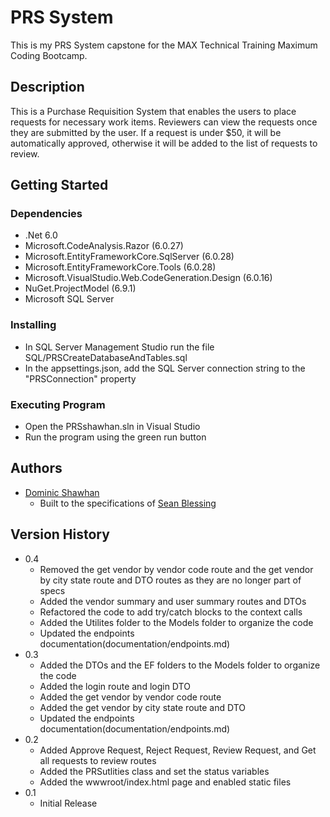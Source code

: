 # PRS System  

This is my PRS System capstone for the MAX Technical Training Maximum Coding Bootcamp.  

## Description  
This is a Purchase Requisition System that enables the users to place requests for necessary work items. Reviewers can view the requests once they are submitted by the user. If a request is under $50, it will be automatically approved, otherwise it will be added to the list of requests to review.

## Getting Started  
### Dependencies  
- .Net 6.0  
- Microsoft.CodeAnalysis.Razor (6.0.27)
- Microsoft.EntityFrameworkCore.SqlServer (6.0.28)
- Microsoft.EntityFrameworkCore.Tools (6.0.28)
- Microsoft.VisualStudio.Web.CodeGeneration.Design (6.0.16)
- NuGet.ProjectModel (6.9.1)
- Microsoft SQL Server

### Installing
- In SQL Server Management Studio run the file SQL/PRSCreateDatabaseAndTables.sql
- In the appsettings.json, add the SQL Server connection string to the "PRSConnection" property

### Executing Program
- Open the PRSshawhan.sln in Visual Studio
- Run the program using the green run button

## Authors
- [Dominic Shawhan](https://github.com/DomShawhan)
    - Built to the specifications of [Sean Blessing](https://github.com/sean-blessing)  

## Version History
* 0.4
    * Removed the get vendor by vendor code route and the get vendor by city state route and DTO routes as they are no longer part of specs
    * Added the vendor summary and user summary routes and DTOs
    * Refactored the code to add try/catch blocks to the context calls
    * Added the Utilites folder to the Models folder to organize the code
    * Updated the endpoints documentation(documentation/endpoints.md)
* 0.3
    * Added the DTOs and the EF folders to the Models folder to organize the code
    * Added the login route and login DTO
    * Added the get vendor by vendor code route
    * Added the get vendor by city state route and DTO
    * Updated the endpoints documentation(documentation/endpoints.md)
* 0.2
    * Added Approve Request, Reject Request, Review Request, and Get all requests to review routes
    * Added the PRSutlities class and set the status variables
    * Added the wwwroot/index.html page and enabled static files
* 0.1
    * Initial Release